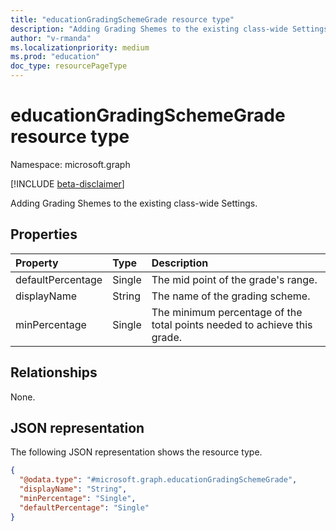 ```yaml
---
title: "educationGradingSchemeGrade resource type"
description: "Adding Grading Shemes to the existing class-wide Settings."
author: "v-rmanda"
ms.localizationpriority: medium
ms.prod: "education"
doc_type: resourcePageType
---
```


# educationGradingSchemeGrade resource type

Namespace: microsoft.graph

[!INCLUDE [beta-disclaimer](../../includes/beta-disclaimer.md)]

Adding Grading Shemes to the existing class-wide Settings.

## Properties
|Property|Type|Description|
|:---|:---|:---|
|defaultPercentage|Single|The mid point of the grade's range. |    No    |    No    | If the teacher assigns a grade, we need to compute how many points they've assigned. By default, if you give an A (with range 90-100%), we'll assign 95% of the max points. But you can change this per your preference / school policy.|
|displayName|String|The name of the grading scheme.|
|minPercentage|Single|The minimum percentage of the total points needed to achieve this grade.|

## Relationships
None.

## JSON representation
The following JSON representation shows the resource type.
<!-- {
  "blockType": "resource",
  "@odata.type": "microsoft.graph.educationGradingSchemeGrade"
}
-->
``` json
{
  "@odata.type": "#microsoft.graph.educationGradingSchemeGrade",
  "displayName": "String",
  "minPercentage": "Single",
  "defaultPercentage": "Single"
}
```

